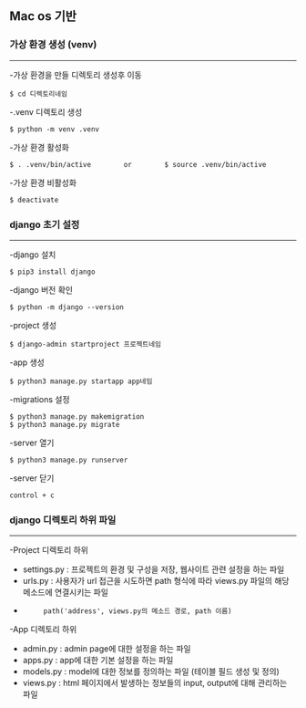 ## Mac os 기반
### 가상 환경 생성 (venv)
-------------------------------------------------------

-가상 환경을 만들 디렉토리 생성후 이동
```
$ cd 디렉토리네임
```

-.venv 디렉토리 생성
```
$ python -m venv .venv
```

-가상 환경 활성화
```
$ . .venv/bin/active        or        $ source .venv/bin/active
```

-가상 환경 비활성화
```
$ deactivate
```



### django 초기 설정
---------------------------------------------------------

-django 설치
```
$ pip3 install django
```

-django 버전 확인
```
$ python -m django --version
```

-project 생성
```
$ django-admin startproject 프로젝트네임
```

-app 생성
```
$ python3 manage.py startapp app네임
```

-migrations 설정
```
$ python3 manage.py makemigration
$ python3 manage.py migrate
```

-server 열기
```
$ python3 manage.py runserver
```

-server 닫기
```
control + c
```

### django 디렉토리 하위 파일
-----------------------------------------------------
-Project 디렉토리 하위
* settings.py : 프로젝트의 환경 및 구성을 저장, 웹사이트 관련 설정을 하는 파일
* urls.py : 사용자가 url 접근을 시도하면 path 형식에 따라 views.py 파일의 해당 메소드에 연결시키는 파일
*          path('address', views.py의 메소드 경로, path 이름)

-App 디렉토리 하위
* admin.py : admin page에 대한 설정을 하는 파일
* apps.py : app에 대한 기본 설정을 하는 파일
* models.py : model에 대한 정보를 정의하는 파일 (테이블 필드 생성 및 정의)
* views.py : html 페이지에서 발생하는 정보들의 input, output에 대해 관리하는 파일
